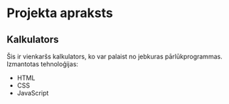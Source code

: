 # Projekta apraksts

## Kalkulators

Šis ir vienkaršs kalkulators, ko var palaist no jebkuras pārlūkprogrammas.
Izmantotas tehnoloģijas:
- HTML
- CSS
- JavaScript
